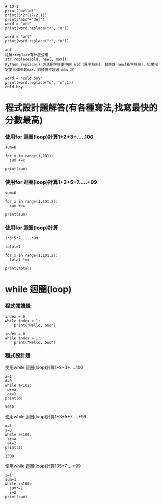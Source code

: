 ```
# 10-1
print("hello!")
print(3*2*(17-2.1))
print("abc"+"def")
word = "art"
print(word.replace("r", "n"))
```

```
word = "art"
print(word.replace("r", "n"))
```
```
ant
註解:replace有什麼公用
str.replace(old, new[, max])
Python replace() 方法把字符串中的 old（舊字符串） 替换成 new(新字符串)，如果指定第三個参数max，則替换不超過 max 次

word = "cold boy"
print(word.replace("o", "n",1))
cnld boy

```

# 程式設計題解答(有各種寫法,找寫最快的分數最高)

### 使用for 迴圈(loop)計算1+2+3+.....100
```
sum=0

for x in range(1,101):
  sum +=x
  
print(sum)
```
### 使用for 迴圈(loop)計算1+3+5+7.....+99
```
sum=0

for x in range(1,101,2):
  sum +=x
  
print(sum)
```
### 使用for 迴圈(loop)計算
```
1*3*5*7.....*99
```
```
total=1

for x in range(1,101,2):
  total *=x
  
print(total)
```
# while 迴圈(loop)
### 程式閱讀題:
```
index = 0
while index < 1:
	print("Hello, Guo")
```
```
index = 0
while index > 1:
	print("Hello, Guo")
```  
  
### 程式設計題


使用while 迴圈(loop)計算1+2+3+.....100
```
a=1
d=0
while a<101:
 d+=a
 a+=1
print(d)

5050
```

使用while 迴圈(loop)計算1+3+5+7.....+99
```
a=1
s=0
while a<100:
 s+=a
 a+=2
print(s)

2500
```
使用while 迴圈(loop)計算1*3*5*7.....*99
```
i=1
sum=1
while i<100:
  sum*=1
  i=2
print(sum)

```

